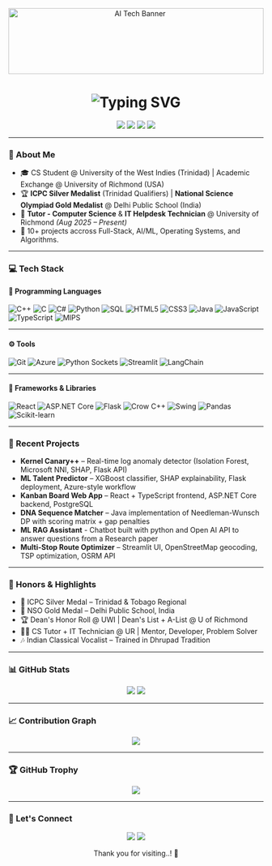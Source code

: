 <p align="center">
  <img src="https://static.vecteezy.com/system/resources/previews/000/677/302/large_2x/abstract-technology-banner-background.jpg" alt="AI Tech Banner" width="100%" height="130">
</p>



<h1 align="center">
  <img src="https://readme-typing-svg.demolab.com?font=Fira+Code&size=24&duration=2000&pause=1000&center=true&vCenter=true&width=460&lines=Hi%2C+I'm+Mudit+Mayank+Jha!;%7C+AI+Enthusiast+%7C+Aspiring+SWE+|" alt="Typing SVG" />
</h1>

<p align="center">
  <a href="https://github.com/muditjha20/portfolio"><img src="https://img.shields.io/badge/Portfolio-%230A66C2?style=for-the-badge&logo=vercel&logoColor=white"/></a>
  <a href="mailto:muditjha1404@gmail.com"><img src="https://img.shields.io/badge/Email-%23D14836?style=for-the-badge&logo=gmail&logoColor=white"/></a>
  <a href="https://www.linkedin.com/in/mudit-mayank-jha/"><img src="https://img.shields.io/badge/LinkedIn-%230A66C2?style=for-the-badge&logo=linkedin&logoColor=white"/></a>
  <a href="https://github.com/muditjha20"><img src="https://img.shields.io/badge/GitHub-%2312100E?style=for-the-badge&logo=github&logoColor=white"/></a>
</p>

---

### 🚀 About Me
- 🎓 CS Student @ University of the West Indies (Trinidad) | Academic Exchange @ University of Richmond (USA)  
- 🏆 **ICPC Silver Medalist** (Trinidad Qualifiers) | **National Science Olympiad Gold Medalist** @ Delhi Public School (India)  
- 💼 **Tutor - Computer Science** & **IT Helpdesk Technician** @ University of Richmond *(Aug 2025 – Present)*  
- 🎯 10+ projects accross Full-Stack, AI/ML, Operating Systems, and Algorithms.  

---

### 💻 Tech Stack

#### 🧠 Programming Languages  
![C++](https://img.shields.io/badge/C++-00599C?style=for-the-badge&logo=c%2B%2B&logoColor=white)
![C](https://img.shields.io/badge/C-A8B9CC?style=for-the-badge&logo=c&logoColor=white)
![C#](https://img.shields.io/badge/C%23-239120?style=for-the-badge&logo=c-sharp&logoColor=white)
![Python](https://img.shields.io/badge/Python-3776AB?style=for-the-badge&logo=python&logoColor=white)
![SQL](https://img.shields.io/badge/SQL-336791?style=for-the-badge&logo=postgresql&logoColor=white)
![HTML5](https://img.shields.io/badge/HTML5-E34F26?style=for-the-badge&logo=html5&logoColor=white)
![CSS3](https://img.shields.io/badge/CSS3-1572B6?style=for-the-badge&logo=css3&logoColor=white)
![Java](https://img.shields.io/badge/Java-F80000?style=for-the-badge&logo=openjdk&logoColor=white)
![JavaScript](https://img.shields.io/badge/JavaScript-F7DF1E?style=for-the-badge&logo=javascript&logoColor=black)
![TypeScript](https://img.shields.io/badge/TypeScript-3178C6?style=for-the-badge&logo=typescript&logoColor=white)
![MIPS](https://img.shields.io/badge/MIPS%20Assembly-5C2D91?style=for-the-badge&logo=gnuemacs&logoColor=white)

---

#### ⚙️ Tools  
![Git](https://img.shields.io/badge/Git-F05032?style=for-the-badge&logo=git&logoColor=white)
![Azure](https://img.shields.io/badge/Azure-0078D4?style=for-the-badge&logo=microsoftazure&logoColor=white)
![Python Sockets](https://img.shields.io/badge/Python%20Socket-3776AB?style=for-the-badge&logo=python&logoColor=white)
![Streamlit](https://img.shields.io/badge/Streamlit-FF4B4B?style=for-the-badge&logo=streamlit&logoColor=white)
![LangChain](https://img.shields.io/badge/LangChain-000000?style=for-the-badge&logo=openai&logoColor=white)

---

#### 🧰 Frameworks & Libraries  
![React](https://img.shields.io/badge/React-20232A?style=for-the-badge&logo=react&logoColor=61DAFB)
![ASP.NET Core](https://img.shields.io/badge/ASP.NET_Core-512BD4?style=for-the-badge&logo=dotnet&logoColor=white)
![Flask](https://img.shields.io/badge/Flask-000000?style=for-the-badge&logo=flask&logoColor=white)
![Crow C++](https://img.shields.io/badge/Crow-00599C?style=for-the-badge&logo=c%2B%2B&logoColor=white)
![Swing](https://img.shields.io/badge/Swing-007396?style=for-the-badge&logo=java&logoColor=white)
![Pandas](https://img.shields.io/badge/Pandas-150458?style=for-the-badge&logo=pandas&logoColor=white)
![Scikit-learn](https://img.shields.io/badge/Scikit--learn-F7931E?style=for-the-badge&logo=scikit-learn&logoColor=white)



---

### 🧠 Recent Projects
- **Kernel Canary++** – Real-time log anomaly detector (Isolation Forest, Microsoft NNI, SHAP, Flask API)
- **ML Talent Predictor** – XGBoost classifier, SHAP explainability, Flask deployment, Azure-style workflow  
- **Kanban Board Web App** – React + TypeScript frontend, ASP.NET Core backend, PostgreSQL  
- **DNA Sequence Matcher** – Java implementation of Needleman-Wunsch DP with scoring matrix + gap penalties  
- **ML RAG Assistant** - Chatbot built with python and Open AI API to answer questions from a Research paper 
- **Multi-Stop Route Optimizer** – Streamlit UI, OpenStreetMap geocoding, TSP optimization, OSRM API

---

### 🏅 Honors & Highlights
- 🥈 ICPC Silver Medal – Trinidad & Tobago Regional  
- 🥇 NSO Gold Medal – Delhi Public School, India  
- 🏆 Dean's Honor Roll @ UWI | Dean's List + A-List @ U of Richmond  
- 🧑‍🏫 CS Tutor + IT Technician @ UR | Mentor, Developer, Problem Solver  
- 🎶 Indian Classical Vocalist – Trained in Dhrupad Tradition

---

### 📊 GitHub Stats

<p align="center">
  <img src="https://github-profile-summary-cards.vercel.app/api/cards/profile-details?username=muditjha20&theme=tokyonight" />
  <img src="https://github-profile-summary-cards.vercel.app/api/cards/stats?username=muditjha20&theme=tokyonight" />
</p>

---

### 📈 Contribution Graph

<p align="center">
  <img src="https://github-readme-activity-graph.vercel.app/graph?username=muditjha20&theme=tokyo-night&area=true&hide_border=true" />
</p>

---

### 🏆 GitHub Trophy

<p align="center">
  <img src="https://github-profile-trophy.vercel.app/?username=muditjha20&theme=darkhub&no-bg=true&no-frame=true&title=MultiLanguage,Commits,Repositories,Stars,PullRequest,Experience" />
</p>

---

### 🔗 Let's Connect

<p align="center">
  <a href="mailto:muditjha1404@gmail.com"><img src="https://img.shields.io/badge/Gmail-D14836?style=for-the-badge&logo=gmail&logoColor=white"/></a>
  <a href="https://www.linkedin.com/in/mudit-mayank-jha/"><img src="https://img.shields.io/badge/LinkedIn-0077B5?style=for-the-badge&logo=linkedin&logoColor=white"/></a>
</p>

<p align="center">Thank you for visiting..! 🌟</p>
